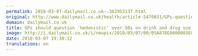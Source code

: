 ```yaml
---
permalink: 2018-03-07-dailymail.co.uk--362953137.html
original: http://www.dailymail.co.uk/health/article-5470831/GPs-question-hedonistic-50s-drink-drug-use.html?ITO=1490&ns_mchannel=rss&ns_campaign=1490
domain: dailymail.co.uk
title: GPs should question 'hedonistic' over-50s on drink and drug use
image: http://i.dailymail.co.uk/i/newpix/2018/03/07/00/05A878E0000003E8-0-image-a-7_1520383643108.jpg
date: 2018-03-07 19:38:12
translations: en
---
```


